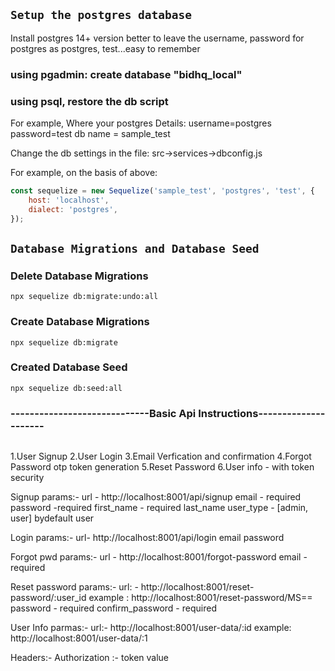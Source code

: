 ## `Setup the postgres database`
Install postgres 14+ version
better to leave the username, password for postgres as postgres, test...easy to remember

### using pgadmin: create database "bidhq_local"

### using psql, restore the db script

For example, 
Where your postgres Details:
username=postgres
password=test
db name = sample_test

Change the db settings in the file:
src->services->dbconfig.js

For example, on the basis of above:
```jsx
const sequelize = new Sequelize('sample_test', 'postgres', 'test', {
	host: 'localhost',
	dialect: 'postgres',
});
```
## `Database Migrations and Database Seed`
### Delete Database Migrations
```
npx sequelize db:migrate:undo:all
```

### Create Database Migrations
```
npx sequelize db:migrate
```

### Created Database Seed
```
npx sequelize db:seed:all
```
### -----------------------------Basic Api Instructions---------------------

``` Created the following authentication apis
```
1.User Signup 
2.User Login 
3.Email Verfication and confirmation
4.Forgot Password otp token generation
5.Reset Password 
6.User info - with token security 

Signup params:- 
url - http://localhost:8001/api/signup
email - required
password -required
first_name - required
last_name
user_type - [admin, user] bydefault user 

Login params:- 
url- http://localhost:8001/api/login
email 
password 

Forgot pwd params:- 
url - http://localhost:8001/forgot-password
email - required 

Reset password params:-
url: - http://localhost:8001/reset-password/:user_id 
example : http://localhost:8001/reset-password/MS==
password - required 
confirm_password - required 

User Info parmas:- 
url:- http://localhost:8001/user-data/:id
example:  http://localhost:8001/user-data/:1

Headers:-
Authorization :- token value 


